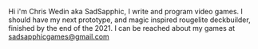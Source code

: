 Hi i'm Chris Wedin aka SadSapphic, I write and program video games. 
I should have my next prototype, and magic inspired rougelite deckbuilder, finished by the end of the 2021.
I can be reached about my games at sadsapphicgames@gmail.com

<!---
cmwedin/cmwedin is a ✨ special ✨ repository because its `README.md` (this file) appears on your GitHub profile.
You can click the Preview link to take a look at your changes.
--->
